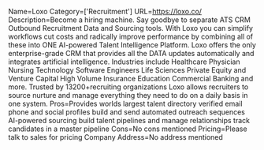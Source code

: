 Name=Loxo
Category=['Recruitment']
URL=https://loxo.co/
Description=Become a hiring machine. Say goodbye to separate ATS CRM Outbound Recruitment Data and Sourcing tools. With Loxo you can simplify workflows cut costs and radically improve performance by combining all of these into ONE AI-powered Talent Intelligence Platform. Loxo offers the only enterprise-grade CRM that provides all the DATA updates automatically and integrates artificial intelligence. Industries include Healthcare Physician Nursing Technology Software Engineers Life Sciences Private Equity and Venture Capital High Volume Insurance Education Commercial Banking and more. Trusted by 13200+recruiting organizations Loxo allows recruiters to source nurture and manage everything they need to do on a daily basis in one system.
Pros=Provides worlds largest talent directory verified email phone and social profiles build and send automated outreach sequences AI-powered sourcing build talent pipelines and manage relationships track candidates in a master pipeline
Cons=No cons mentioned
Pricing=Please talk to sales for pricing
Company Address=No address mentioned
